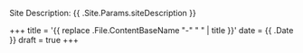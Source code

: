 <p>Site Description: {{ .Site.Params.siteDescription }}</p>

+++
title = '{{ replace .File.ContentBaseName "-" " " | title }}'
date = {{ .Date }}
draft = true
+++
